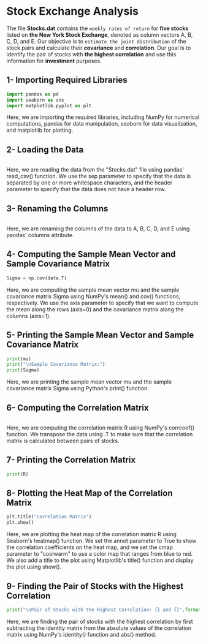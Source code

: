 # Stock Exchange Analysis 

The file **Stocks.dat** contains the ``weekly rates of return`` for **five stocks** listed on **the New York Stock Exchange**, denoted as column vectors A, B, C, D, and E. Our objective is to ``estimate the joint distribution`` of the stock pairs and calculate their **covariance** and **correlation**. Our goal is to identify the  pair of stocks with **the highest correlation** and use this information for **investment** purposes.

## 1- Importing Required Libraries

```python import numpy as np 
import pandas as pd
import seaborn as sns 
import matplotlib.pyplot as plt 

```
Here, we are importing the required libraries, including NumPy for numerical computations, pandas for data manipulation, seaborn for data visualization, and matplotlib for plotting.

## 2- Loading the Data
```python data = pd.read_csv("Stocks.dat", sep="\s+", header=None)

```
Here, we are reading the data from the "Stocks.dat" file using pandas' read_csv() function. We use the sep parameter to specify that the data is separated by one or more whitespace characters, and the header parameter to specify that the data does not have a header row.

## 3- Renaming the Columns
```python data.columns = ["A", "B", "C", "D", "E"]

```
Here, we are renaming the columns of the data to A, B, C, D, and E using pandas' columns attribute.

## 4- Computing the Sample Mean Vector and Sample Covariance Matrix
```python mu = np.mean(data, axis=0)
Sigma = np.cov(data.T)

```
Here, we are computing the sample mean vector mu and the sample covariance matrix Sigma using NumPy's mean() and cov() functions, respectively. We use the axis parameter to specify that we want to compute the mean along the rows (axis=0) and the covariance matrix along the columns (axis=1).

## 5- Printing the Sample Mean Vector and Sample Covariance Matrix
```python print("Sample Mean Vector:")
print(mu)
print("\nSample Covariance Matrix:")
print(Sigma)

```
Here, we are printing the sample mean vector mu and the sample covariance matrix Sigma using Python's print() function.

## 6- Computing the Correlation Matrix
```python R = np.corrcoef(data.T)

 ``` 
Here, we are computing the correlation matrix R using NumPy's corrcoef() function. We transpose the data using .T to make sure that the correlation matrix is calculated between pairs of stocks.

## 7- Printing the Correlation Matrix
```python print("\nCorrelation Matrix:")
print(R)

```
## 8- Plotting the Heat Map of the Correlation Matrix

```python sns.heatmap(R, annot=True, cmap="coolwarm")
plt.title("Correlation Matrix")
plt.show()

```
Here, we are plotting the heat map of the correlation matrix R using Seaborn's heatmap() function. We set the annot parameter to True to show the correlation coefficients on the heat map, and we set the cmap parameter to "coolwarm" to use a color map that ranges from blue to red. We also add a title to the plot using Matplotlib's title() function and display the plot using show().

## 9- Finding the Pair of Stocks with the Highest Correlation
```python max_corr_idx = np.unravel_index(np.argmax(np.abs(R - np.identity(5))), R.shape)
print("\nPair of Stocks with the Highest Correlation: {} and {}".format(chr(max_corr_idx[0]+65), chr(max_corr_idx[1]+65)))

```
Here, we are finding the pair of stocks with the highest correlation by first subtracting the identity matrix from the absolute values of the correlation matrix using NumPy's identity() function and abs() method.


